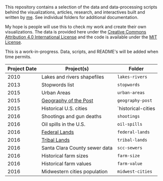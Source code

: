 This repository contains a selection of the data and data-processing scripts behind the visualizations, articles, research, and interactives built and written by [me](http://jasonheppler.org). See individual folders for additional documentation.

My hope is people will use this to check my work and create their own visualizations. The data is provided here under the [Creative Commons Attribution 4.0 International License](http://creativecommons.org/licenses/by/4.0/) and the code is available under the [MIT License](http://opensource.org/licenses/MIT). 

This is a work-in-progress. Data, scripts, and README's will be added when time permits.

Project Date | Project(s)             | Folder
------------ | ---------------------- | ------
2010         | Lakes and rivers shapefiles | `lakes-rivers`
2013         | Stopwords list         | `stopwords`
2015         | Urban Areas            | `urban-areas`
2015         | [Geography of the Post](http://cameronblevins.org/gotp/)  | `geography-post`
2015         | Historical U.S. cities | `historical-cities
2016         | Shootings and gun deaths | `shootings`
2016         | Oil spills in the U.S. | `oil-spills`
2016         | [Federal Lands](http://jasonheppler.org/2016/01/06/western-federal-lands-and-oregon/)          | `federal-lands`
2016         | [Tribal Lands](http://jasonheppler.org/2016/01/06/western-federal-lands-and-oregon/)           | `tribal-lands`
2016         | Santa Clara County sewer data | `scc-sewers`
2016         | Historical farm sizes | `farm-size`
2016         | Historical farm values | `farm-value`
2016         | Midwestern cities population | `midwest-cities`
